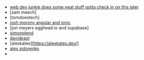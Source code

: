 - [web dev junkie does some neat stuff gotta check in on this later](https://www.youtube.com/@WebDevJunkie)
- [sam meech]
- [tomdoestech]
- [josh morony angular and ionic]()
- [jon meyers egghead.io and supabase]
- [simonplend](https://simonplend.com/blog/)
- [davideast](https://davidea.st/)
- [alexkates][https://alexkates.dev/]
- [alex sidorenko](https://alexsidorenko.com/)
- 